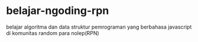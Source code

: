 # belajar-ngoding-rpn
belajar algoritma dan data struktur pemrograman yang berbahasa javascript di komunitas random para nolep(RPN)
